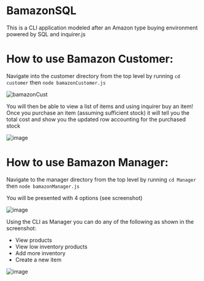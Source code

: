 # BamazonSQL

 This is a CLI application modeled after an Amazon type buying environment powered by SQL and inquirer.js
 
 # How to use Bamazon Customer:
 
 Navigate into the customer directory from the top level by running ```cd customer``` then ```node bamazonCustomer.js```

![bamazonCust](https://user-images.githubusercontent.com/31145854/55584687-d1983b80-56f2-11e9-8b92-3b5ccf9e756d.PNG)

You will then be able to view a list of items and using inquirer buy an item!  Once you purchase an item (assuming sufficient stock) it will tell you the total cost and show you the updated row accounting for the purchased stock

![image](https://user-images.githubusercontent.com/31145854/55587104-9dc01480-56f8-11e9-9139-d121c6c6e09c.png)

# How to use Bamazon Manager:

Navigate to the manager directory from the top level by running ```cd Manager``` then ```node bamazonManager.js```

You will be presented with 4 options (see screenshot)

![image](https://user-images.githubusercontent.com/31145854/55587270-f1caf900-56f8-11e9-80ad-f2a71d1e1021.png)

Using the CLI as Manager you can do any of the following as shown in the screenshot: 
 * View products  
 * View low inventory products
 * Add more inventory
 * Create a new item
 
 ![image](https://user-images.githubusercontent.com/31145854/55587506-7cabf380-56f9-11e9-8c4d-06d3612c794b.png)
